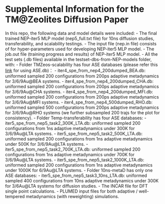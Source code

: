 # Supplemental Information for the TM@Zeolites Diffusion Paper

In this repo, the following data and model details were included:
	- The final trained NEP-iter5 MLP model (nep5_full.txt file) for 10ns diffusion studies, transferability, and scalability testings.
	- The input file (nep.in file) consists of for hyper-parameters used for developing NEP-iter5 MLP model.
	- The job.out file (training progress and results) of NEP-iter5 MLP model.
	- All the test sets (.db files) available in the testset-dbs-from-NEP-models folder, with:
		- Folder TMZeos-scalability has four ASE databases  (please refer this [link](https://wiki.fysik.dtu.dk/ase/ase/db/db.html#a-database-for-atoms) for using ASE.db)：
			- iter4_spe_from_nep4_200dumped_BEA.db: uniformed sampled 200 configurations from 200ps adaptive metadynamics for 3/6/9Au@BEA systems. 
			- iter4_spe_from_nep4_200dumped_CHA.db: uniformed sampled 200 configurations from 200ps adaptive metadynamics for 3/6/9Au@CHA systems.
			- iter4_spe_from_nep4_200dumped_MFI.db: uniformed sampled 200 configurations from 200ps adaptive metadynamics for 3/6/9Au@MFI systems.
			- iter4_spe_from_nep4_500dumped_RHO.db: uniformed sampled 500 configurations from 200ps adaptive metadynamics for 3/6/9Au@RHO systems (we further subsampled 200 trajs for the plot for consistency).
		- Folder Temp-transferability has four ASE databases:
			- iter5_spe_from_nep5_task2_300K_LTA.db: uniformed sampled 200 configurations from 1ns adaptive metadynamics under 300K for 3/6/9Au@LTA systems.
			- iter5_spe_from_nep5_task2_500K_LTA.db: uniformed sampled 200 configurations from 1ns adaptive metadynamics under 500K for 3/6/9Au@LTA systems.
			- iter5_spe_from_nep5_task2_700K_LTA.db: uniformed sampled 200 configurations from 1ns adaptive metadynamics under 700K for 3/6/9Au@LTA systems.
			- iter5_spe_from_nep5_task2_1000K_LTA.db: uniformed sampled 200 configurations from 1ns adaptive metadynamics under 1000K for 6/9Au@LTA systems.
		- Folder 10ns-metaD has only one  ASE databases:
			- iter5_spe_from_nep5_task3_10ns_LTA.db: uniformed sampled 400 configurations from 10ns adaptive metadynamics under 300K for 3/6Au@LTA systems for diffusion studies. 
	- The INCAR file for DFT single point calculations. 
	- PLUMED input files for both adaptive / well-tempered metadynamics (with reweighting) simulations.
